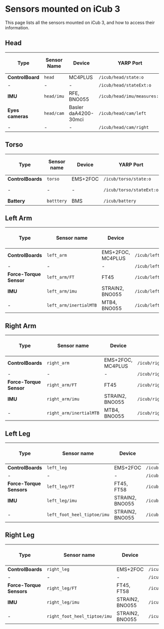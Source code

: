 # Sensors mounted on iCub 3

This page lists all the sensors mounted on iCub 3, and how to access their information.

## Head

|Type |Sensor Name| Device | YARP Port | Data pattern | Publish rate (Hz) |
| --- | --- | --- | --- | --- | --- |
|**ControlBoard** | `head` | MC4PLUS | `/icub/head/state:o` | (joint_encoders) | 100 |
| - | - | - | `/icub/head/stateExt:o` | Defined in [stateExt.thrift](https://github.com/robotology/yarp/blob/master/src/libYARP_dev/src/idl/stateExt.thrift) | 100 |
|**IMU** | `head/imu` | RFE, BNO055 | `/icub/head/imu/measures:o` | Defined in  [multipleAnalogSensorsSerializations.thrift](https://github.com/robotology/yarp/blob/master/src/devices/messages/multipleAnalogSensorsMsgs/multipleAnalogSensorsSerializations.thrift) | 100 |
|**Eyes cameras** | `head/cam` | Basler daA4200-30mci | `/icub/head/cam/left` | ( (R channel)  (G channel)  (B channel) ) | 30 |
| - | - | - | `/icub/head/cam/right` | ( (R channel)  (G channel)  (B channel) ) | 30 |

## Torso

|Type |Sensor name| Device | YARP Port |Data pattern | Publish Rate (Hz) |
| --- | --- | --- | --- | --- | --- |
|**ControlBoards** | `torso` | EMS+2FOC | `/icub/torso/state:o` | (joint_encoders) | 100|
| - | - | - | `/icub/torso/stateExt:o` | Defined in [stateExt.thrift](https://github.com/robotology/yarp/blob/master/src/libYARP_dev/src/idl/stateExt.thrift) | 100|
| **Battery** | `batttery` | BMS | `/icub/battery` | | 1 |

## Left Arm

|Type |Sensor name| Device | YARP Port |Data pattern | Publish Rate (Hz) |
| --- | --- | --- | --- | --- | --- |
|**ControlBoards** | `left_arm` | EMS+2FOC, MC4PLUS | `/icub/left_arm/state:o` | (joint_encoders) | 100|
| - | - | - | `/icub/left_arm/stateExt:o` | Defined in [stateExt.thrift](https://github.com/robotology/yarp/blob/master/src/libYARP_dev/src/idl/stateExt.thrift) | 100|
|**Force-Torque Sensor** | `left_arm/FT` | FT45 | `/icub/left_arm/FT/measures:o` | Defined in  [multipleAnalogSensorsSerializations.thrift](https://github.com/robotology/yarp/blob/master/src/devices/messages/multipleAnalogSensorsMsgs/multipleAnalogSensorsSerializations.thrift) |100|
|**IMU** | `left_arm/imu` | STRAIN2, BNO055 | `/icub/left_arm/imu/measures:o` | Defined in  [multipleAnalogSensorsSerializations.thrift](https://github.com/robotology/yarp/blob/master/src/devices/messages/multipleAnalogSensorsMsgs/multipleAnalogSensorsSerializations.thrift) | 100 |
| - | `left_arm/inertialMTB` | MTB4, BNO055 | `/icub/left_arm/inertialMTB/measures:o` | Defined in  [multipleAnalogSensorsSerializations.thrift](https://github.com/robotology/yarp/blob/master/src/devices/messages/multipleAnalogSensorsMsgs/multipleAnalogSensorsSerializations.thrift) | 100 |

## Right Arm

|Type |Sensor name| Device | YARP Port |Data pattern | Publish Rate (Hz) |
| --- | --- | --- | --- | --- | --- |
|**ControlBoards** | `right_arm` | EMS+2FOC, MC4PLUS | `/icub/right_arm/state:o` | (joint_encoders) | 100|
| - | - | - | `/icub/right_arm/stateExt:o` | Defined in [stateExt.thrift](https://github.com/robotology/yarp/blob/master/src/libYARP_dev/src/idl/stateExt.thrift) | 100|
|**Force-Torque Sensor** | `right_arm/FT` | FT45 | `/icub/right_arm/FT/measures:o` | Defined in  [multipleAnalogSensorsSerializations.thrift](https://github.com/robotology/yarp/blob/master/src/devices/messages/multipleAnalogSensorsMsgs/multipleAnalogSensorsSerializations.thrift) |100|
|**IMU** | `right_arm/imu` | STRAIN2, BNO055 | `/icub/right_arm/imu/measures:o` | Defined in  [multipleAnalogSensorsSerializations.thrift](https://github.com/robotology/yarp/blob/master/src/devices/messages/multipleAnalogSensorsMsgs/multipleAnalogSensorsSerializations.thrift) | 100 |
| - | `right_arm/inertialMTB` | MTB4, BNO055 | `/icub/right_arm/inertialMTB/measures:o` | Defined in  [multipleAnalogSensorsSerializations.thrift](https://github.com/robotology/yarp/blob/master/src/devices/messages/multipleAnalogSensorsMsgs/multipleAnalogSensorsSerializations.thrift) | 100 |

## Left Leg

|Type |Sensor name| Device | YARP Port |Data pattern | Publish Rate (Hz) |
| --- | --- | --- | --- | --- | --- |
|**ControlBoards** | `left_leg` | EMS+2FOC | `/icub/left_leg/state:o` | (joint_encoders) | 100|
| - | - | - | `/icub/left_leg/stateExt:o` | Defined in [stateExt.thrift](https://github.com/robotology/yarp/blob/master/src/libYARP_dev/src/idl/stateExt.thrift) | 100|
|**Force-Torque Sensors** | `left_leg/FT` | FT45, FT58 | `/icub/left_leg/FT/measures:o` | Defined in  [multipleAnalogSensorsSerializations.thrift](https://github.com/robotology/yarp/blob/master/src/devices/messages/multipleAnalogSensorsMsgs/multipleAnalogSensorsSerializations.thrift) |100|
|**IMU** | `left_leg/imu` | STRAIN2, BNO055 | `/icub/left_leg/imu/measures:o` | Defined in  [multipleAnalogSensorsSerializations.thrift](https://github.com/robotology/yarp/blob/master/src/devices/messages/multipleAnalogSensorsMsgs/multipleAnalogSensorsSerializations.thrift) | 100 |
| -  | `left_foot_heel_tiptoe/imu` | STRAIN2, BNO055 | `/icub/left_foot_heel_tiptoe/imu/measures:o` | Defined in  [multipleAnalogSensorsSerializations.thrift](https://github.com/robotology/yarp/blob/master/src/devices/messages/multipleAnalogSensorsMsgs/multipleAnalogSensorsSerializations.thrift) | 100 |

## Right Leg

|Type |Sensor name| Device | YARP Port |Data pattern | Publish Rate (Hz) |
| --- | --- | --- | --- | --- | --- |
|**ControlBoards** | `right_leg` | EMS+2FOC | `/icub/right_leg/state:o` | (joint_encoders) | 100|
| - | - | - | `/icub/right_leg/stateExt:o` | Defined in [stateExt.thrift](https://github.com/robotology/yarp/blob/master/src/libYARP_dev/src/idl/stateExt.thrift) | 100|
|**Force-Torque Sensors** | `right_leg/FT` | FT45, FT58 | `/icub/right_leg/FT/measures:o` | Defined in  [multipleAnalogSensorsSerializations.thrift](https://github.com/robotology/yarp/blob/master/src/devices/messages/multipleAnalogSensorsMsgs/multipleAnalogSensorsSerializations.thrift) |100|
|**IMU** | `right_leg/imu` | STRAIN2, BNO055 | `/icub/right_leg/imu/measures:o` | Defined in  [multipleAnalogSensorsSerializations.thrift](https://github.com/robotology/yarp/blob/master/src/devices/messages/multipleAnalogSensorsMsgs/multipleAnalogSensorsSerializations.thrift) | 100 |
| -  | `right_foot_heel_tiptoe/imu` | STRAIN2, BNO055 | `/icub/right_foot_heel_tiptoe/imu/measures:o` | Defined in  [multipleAnalogSensorsSerializations.thrift](https://github.com/robotology/yarp/blob/master/src/devices/messages/multipleAnalogSensorsMsgs/multipleAnalogSensorsSerializations.thrift) | 100 |
